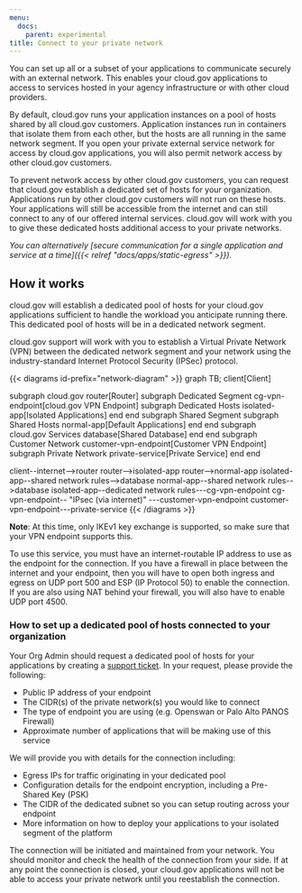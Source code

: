 ```yaml
---
menu:
  docs:
    parent: experimental
title: Connect to your private network
---
```


You can set up all or a subset of your applications to communicate securely with an external network. This enables your cloud.gov applications to access to services hosted in your agency infrastructure or with other cloud providers.

By default, cloud.gov runs your application instances on a pool of hosts shared by all cloud.gov customers. Application instances run in containers that isolate them from each other, but the hosts are all running in the same network segment. If you open your private external service network for access by cloud.gov applications, you will also permit network access by other cloud.gov customers.

To prevent network access by other cloud.gov customers, you can request that cloud.gov establish a dedicated set of hosts for your organization. Applications run by other cloud.gov customers will not run on these hosts. Your applications will still be accessible from the internet and can still connect to any of our offered internal services. cloud.gov will work with you to give these dedicated hosts additional access to your private networks.

*You can alternatively [secure communication for a single application and service at a time]({{< relref "docs/apps/static-egress" >}}).*

## How it works

cloud.gov will establish a dedicated pool of hosts for your cloud.gov applications sufficient to handle the workload you anticipate running there. This dedicated pool of hosts will be in a dedicated network segment.

cloud.gov support will work with you to establish a Virtual Private Network (VPN) between the dedicated network segment and your network using the industry-standard Internet Protocol Security (IPSec) protocol.

{{< diagrams id-prefix="network-diagram" >}}
graph TB;
  client[Client]

  subgraph cloud.gov
    router[Router]
    subgraph Dedicated Segment
      cg-vpn-endpoint[cloud.gov VPN Endpoint]
      subgraph Dedicated Hosts
        isolated-app[Isolated Applications]
      end
    end
    subgraph Shared Segment
      subgraph Shared Hosts
        normal-app[Default Applications]
      end
    end
    subgraph cloud.gov Services
      database[Shared Database]
    end
  end
  subgraph Customer Network
    customer-vpn-endpoint[Customer VPN Endpoint]
    subgraph Private Network
      private-service[Private Service]
    end
  end

  client--internet-->router
  router-->isolated-app
  router-->normal-app
  isolated-app--shared network rules-->database
  normal-app--shared network rules-->database
  isolated-app--dedicated network rules---cg-vpn-endpoint
  cg-vpn-endpoint-- "IPsec (via internet)" ---customer-vpn-endpoint
  customer-vpn-endpoint---private-service
{{< /diagrams >}}

**Note**: At this time, only IKEv1 key exchange is supported, so make sure that your VPN endpoint supports this.

To use this service, you must have an internet-routable IP address to use as the endpoint for the connection. If you have a firewall in place between the internet and your endpoint, then you will have to open both ingress and egress on UDP port 500 and ESP (IP Protocol 50) to enable the connection. If you are also using NAT behind your firewall, you will also have to enable UDP port 4500.

### How to set up a dedicated pool of hosts connected to your organization

Your Org Admin should request a dedicated pool of hosts for your applications  by creating a [support ticket](mailto:cloud-gov-support@gsa.gov?subject=Private%20Egress%20Request). In your request, please provide the following:

 - Public IP address of your endpoint
 - The CIDR(s) of the private network(s) you would like to connect
 - The type of endpoint you are using (e.g. Openswan or Palo Alto PANOS Firewall)
 - Approximate number of applications that will be making use of this service

We will provide you with details for the connection including:

 - Egress IPs for traffic originating in your dedicated pool
 - Configuration details for the endpoint encryption, including a Pre-Shared Key (PSK)
 - The CIDR of the dedicated subnet so you can setup routing across your endpoint
 - More information on how to deploy your applications to your isolated segment of the platform

The connection will be initiated and maintained from your network. You should monitor and check the health of the connection from your side. If at any point the connection is closed, your cloud.gov applications will not be able to access your private network until you reestablish the connection.
